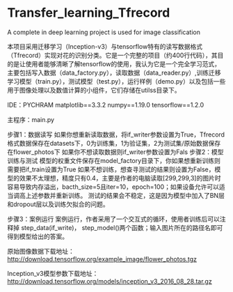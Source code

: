 # Transfer_learning_Tfrecord
A complete in deep learning project is used for image classification

本项目采用迁移学习（Inception-v3）与tensorflow特有的读写数据格式（Tfrecord）实现对花的识别分类。它是一个完整的项目（约400行代码），其目的是让使用者能够清晰了解tensorflow的使用，我认为它是一个完全学习范式，主要包括写入数据（data_factory.py），读取数据（data_reader.py）,训练迁移学习模型（train.py），测试模型（test.py），运行样例（demo.py）以及包括一些用于图像处理以及数值计算的小组件，它们存储在utilss目录下。

IDE：PYCHRAM
matplotlib==3.3.2
numpy==1.19.0
tensorflow==1.2.0

主程序：main.py

步骤1：数据读写
如果你想重新读取数据，将if_writer参数设置为True，Tfrecord格式数据保存在datasets下，0为训练集，1为验证集，2为测试集/原始数据保存在flower_photos下
如果你不想读取数据则if_writer参数设置为Fals
步骤2：模型训练与测试
模型的权重文件保存在model_factory目录下，你如果想重新训练则需要把if_train设置为True
如果不想训练，想查寻测试的结果则设置为False，模型的效果不太理想，精度只有0.4，主要是作者的电脑读取[299,299,3]的图片时容易导致内存溢出，bacth_size=5且iter=10，epoch=100；如果设备允许可以适当调高上述参数并重新训练。
测试的结果会不稳定，这是因为模型中加入了BN层和dropout层以及训练欠拟合的问题。

步骤3：案例运行
案例运行，作者采用了一个交互式的循环，使用者训练后可以注释掉 step_data(if_write)， step_model()两个函数；输入图片所在的路径名即可得到模型给出的答案。

原始图像数据下载地址：http://download.tensorflow.org/example_image/flower_photos.tgz

Inception_v3模型参数下载地址：http://download.tensorflow.org/models/inception_v3_2016_08_28.tar.gz
